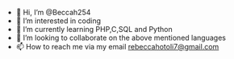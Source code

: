 - 👋 Hi, I’m @Beccah254
- 👀 I’m interested in coding
- 🌱 I’m currently learning PHP,C,SQL and Python
- 💞️ I’m looking to collaborate on the above mentioned languages
- 📫 How to reach me via my email rebeccahotoli7@gmail.com

<!---
Beccah254/Beccah254 is a ✨ special ✨ repository because its `README.md` (this file) appears on your GitHub profile.
You can click the Preview link to take a look at your changes.
--->
